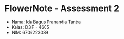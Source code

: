 # FlowerNote - Assessment 2
- Nama: Ida Bagus Pranandia Tantra
- Kelas: D3IF - 4605
- NIM: 6706223089
